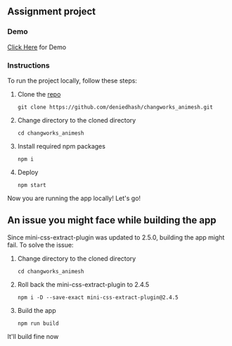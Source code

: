 ## Assignment project

### Demo

[Click Here](https://changworksdeniedhash.netlify.app) for Demo

### Instructions
To run the project locally, follow these steps:

1. Clone the [repo](https://github.com/deniedhash/changworks_animesh.git)
   ```
   git clone https://github.com/deniedhash/changworks_animesh.git
   ```

2. Change directory to the cloned directory
   ```
   cd changworks_animesh
   ```
   
3. Install required npm packages  
   ```
   npm i
   ```
   
 3. Deploy
    ```
    npm start
    ```

Now you are running the app locally! Let's go!


## An issue you might face while building the app

Since mini-css-extract-plugin was updated to 2.5.0, building the app might fail. To solve the issue:

1. Change directory to the cloned directory
   ```
   cd changworks_animesh
   ```
   
2. Roll back the mini-css-extract-plugin to 2.4.5
   ```
   npm i -D --save-exact mini-css-extract-plugin@2.4.5
   ```
   
 3. Build the app
    ```
    npm run build
    ```

It'll build fine now

